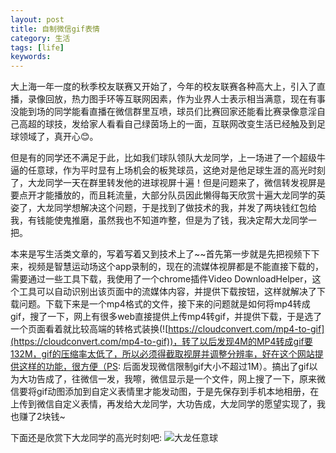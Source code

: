 ```yaml
---
layout: post
title: 自制微信gif表情
category: 生活
tags: [life] 
keywords: 
---
```


大上海一年一度的秋季校友联赛又开始了，今年的校友联赛各种高大上，引入了直播，录像回放，热力图手环等互联网因素，作为业界人士表示相当满意，现在有事没能到场的同学能看直播在微信群里互喷，球员们比赛回家还能看比赛录像意淫自己高超的球技，发给家人看看自己绿茵场上的一面，互联网改变生活已经触及到足球领域了，真开心😊。

但是有的同学还不满足于此，比如我们球队领队大龙同学，上一场进了一个超级牛逼的任意球，作为平时显有上场机会的板凳球员，这绝对是他足球生涯的高光时刻了，大龙同学一天在群里转发他的进球视屏十遍！但是问题来了，微信转发视屏是要点开才能播放的，而且耗流量，大部分队员因此懒得每天欣赏十遍大龙同学的英姿了，大龙同学想解决这个问题，于是找到了做技术的我，并发了两块钱红包给我，有钱能使鬼推磨，虽然我也不知道咋整，但是为了钱，我决定帮大龙同学一把。

本来是写生活类文章的，写着写着又到技术上了~~首先第一步就是先把视频下下来，视频是智慧运动场这个app录制的，现在的流媒体视屏都是不能直接下载的，需要通过一些工具下载，我使用了一个chrome插件Video DownloadHelper，这个工具可以自动识别出该页面中的流媒体内容，并提供下载按钮，这样就解决了下载问题。下载下来是一个mp4格式的文件，接下来的问题就是如何将mp4转成gif，搜了一下，网上有很多web直接提供上传mp4转gif，并提供下载，于是选了一个页面看着就比较高端的转格式装换(![https://cloudconvert.com/mp4-to-gif](https://cloudconvert.com/mp4-to-gif))，转了以后发现4M的MP4转成gif要132M，gif的压缩率太低了，所以必须得截取视屏并调整分辨率，好在这个网站提供这样的功能，很方便（PS: 后面发现微信限制gif大小不超过1M）。搞出了gif以为大功告成了，往微信一发，我嚓，微信显示是一个文件，网上搜了一下，原来微信要将gif动图添加到自定义表情里才能发动图，于是先保存到手机本地相册，在上传到微信自定义表情，再发给大龙同学，大功告成，大龙同学的愿望实现了，我也赚了2块钱~

下面还是欣赏下大龙同学的高光时刻吧:
![大龙任意球](http://shp.qpic.cn/zc_large/0/860_1477991154000/0)


